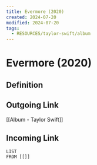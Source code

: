 ```yaml
---
title: Evermore (2020)
created: 2024-07-20
modified: 2024-07-20
tags:
  - RESOURCES/taylor-swift/album
---
```

# Evermore (2020)
## Definition

## Outgoing Link
[[Album - Taylor Swift]]
## Incoming Link
```dataview
LIST
FROM [[]]
```
